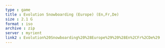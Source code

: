 ```yaml
---
type : game
title : Evolution Snowboarding (Europe) (En,Fr,De)
size : 2.1 G
format : iso
archive : zip
server : myrient
link2 : Evolution%20Snowboarding%20%28Europe%29%20%28En%2CFr%2CDe%29
---
```

